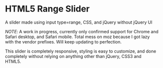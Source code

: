 HTML5 Range Slider
===============

A slider made using input type=range, CSS, and jQuery without jQuery UI

*NOTE*: A work in progress, currently only confirmed support for Chrome and Safari desktop, and Safari mobile. 
Total mess on moz because I got lazy with the vendor prefixes. Will keep updating to perfection.

This slider is completely responsive, styling is easy to customize, and done completely without relying on anything other than jQuery, CSS3 and HTML5.
